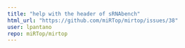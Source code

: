 ```yaml
---
title: "help with the header of sRNAbench"
html_url: "https://github.com/miRTop/mirtop/issues/38"
user: lpantano
repo: miRTop/mirtop
---
```


